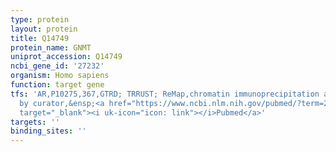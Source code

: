 ```yaml
---
type: protein
layout: protein
title: Q14749
protein_name: GNMT
uniprot_accession: Q14749
ncbi_gene_id: '27232'
organism: Homo sapiens
function: target gene
tfs: 'AR,P10275,367,GTRD; TRRUST; ReMap,chromatin immunoprecipitation assay; inferred
  by curator,&ensp;<a href="https://www.ncbi.nlm.nih.gov/pubmed/?term=23997240%5Buid%5D"
  target="_blank"><i uk-icon="icon: link"></i>Pubmed</a>'
targets: ''
binding_sites: ''
---
```

